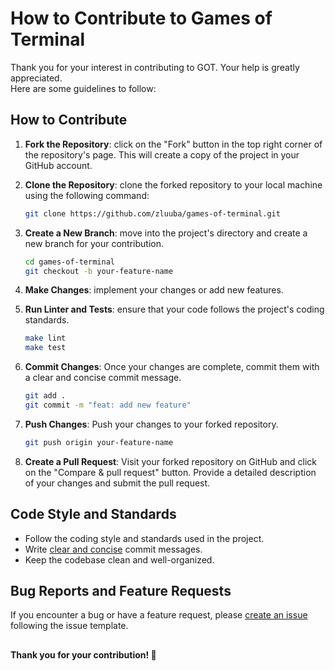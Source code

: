 # How to Contribute to Games of Terminal

Thank you for your interest in contributing to GOT. Your help is greatly appreciated.  
Here are some guidelines to follow:

## How to Contribute

1. **Fork the Repository**: click on the "Fork" button in the top right corner of the repository's page. This will create a copy of the project in your GitHub account.

2. **Clone the Repository**: clone the forked repository to your local machine using the following command:
   ```bash
   git clone https://github.com/zluuba/games-of-terminal.git
   ```
3. **Create a New Branch**: move into the project's directory and create a new branch for your contribution.
   ```bash
   cd games-of-terminal
   git checkout -b your-feature-name
   ```
4. **Make Changes**: implement your changes or add new features.
5. **Run Linter and Tests**: ensure that your code follows the project's coding standards.
   ```bash
   make lint
   make test
   ```
6. **Commit Changes**: Once your changes are complete, commit them with a clear and concise commit message.
   ```bash
   git add .
   git commit -m "feat: add new feature"
   ```
7. **Push Changes**: Push your changes to your forked repository.
   ```bash
   git push origin your-feature-name
   ```
8. **Create a Pull Request**: Visit your forked repository on GitHub and click on the "Compare & pull request" button. 
   Provide a detailed description of your changes and submit the pull request.


## Code Style and Standards

- Follow the coding style and standards used in the project.
- Write [clear and concise](https://www.conventionalcommits.org/) commit messages.
- Keep the codebase clean and well-organized.


## Bug Reports and Feature Requests

If you encounter a bug or have a feature request, please [create an issue](https://github.com/zluuba/games-of-terminal/tree/main/docs/issue-reporting-guide.md) 
following the issue template.  


##

**Thank you for your contribution! 🚀**
